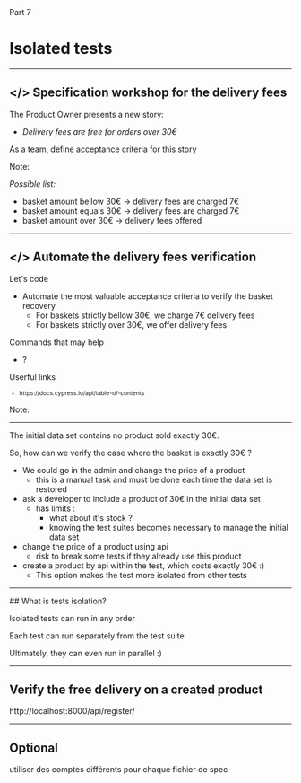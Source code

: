
<!-- .slide: id="good-tests" class="slide--part-title slide--vcenter" -->

<div class="part-title">
  <span class="text-level-3">Part 7</span>
  <h1>Isolated tests</h1>
</div>

---



## &lt;/> Specification workshop for the delivery fees
<!-- .element: data-toc-label="</> Verify the delivery fees" class="text-size-heading-3"-->

<div class="exercice">
  <p>The Product Owner presents a new story:
  <ul>
    <li class="text-level-3"><i>Delivery fees are free for orders over 30€</i>
  </ul>
  <p class="mt-125">As a team, define acceptance criteria for this story
</div>

Note:

_Possible list:_
- basket amount bellow 30€ -> delivery fees are charged 7€
- basket amount equals 30€ -> delivery fees are charged 7€
- basket amount over 30€   -> delivery fees offered


---

## </> Automate the delivery fees verification
<!-- .element: data-toc-exclude class="text-size-heading-3" -->

<div class="exercice mt-150">
  <p>Let's code
  <ul>
    <li>Automate the most valuable acceptance criteria to verify the basket recovery
    <ul>
      <li>For baskets strictly bellow 30€, we charge 7€ delivery fees
      <li>For baskets strictly over 30€, we offer delivery fees
    </ul>
  </ul>
  <p>Commands that may help
  <ul>
    <li>?
  </ul>
  <p>Userful links
  <ul style="font-size:75%">
    <li class="url-link">https://docs.cypress.io/api/table-of-contents
  </ul>
</div>

Note:


---


The initial data set contains no product sold exactly 30€.

So, how can we verify the case where the basket is exactly 30€ ?


- We could go in the admin and change the price of a product
  - this is a manual task and must be done each time the data set is restored
- ask a developer to include a product of 30€ in the initial data set
  - has limits :
    - what about it's stock ?
    - knowing the test suites becomes necessary to manage the initial data set
- change the price of a product using api
  - risk to break some tests if they already use this product
- create a product by api within the test, which costs exactly 30€ :)
  - This option makes the test more isolated from other tests

---


## What is tests isolation?

<div class="fragment mt-300">
  <p>Isolated tests can run in any order
  <p>Each test can run separately from the test suite
</div>

<p class="fragment mt-300">Ultimately, they can even run in parallel :)

---

## Verify the free delivery on a created product




http://localhost:8000/api/register/

---

## Optional


utiliser des comptes différents pour chaque fichier de spec

